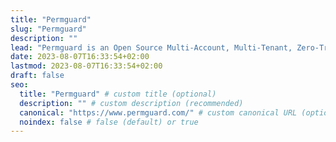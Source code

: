 ```yaml
---
title: "Permguard"
slug: "Permguard"
description: ""
lead: "Permguard is an Open Source Multi-Account, Multi-Tenant, Zero-Trust Auth* Provider"
date: 2023-08-07T16:33:54+02:00
lastmod: 2023-08-07T16:33:54+02:00
draft: false
seo:
  title: "Permguard" # custom title (optional)
  description: "" # custom description (recommended)
  canonical: "https://www.permguard.com/" # custom canonical URL (optional)
  noindex: false # false (default) or true
---
```


